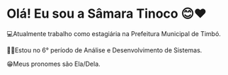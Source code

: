 # Olá! Eu sou a Sâmara Tinoco 😊❤

💻Atualmente trabalho como estagiária na Prefeitura Municipal de Timbó.  

👩‍💻Estou no 6° período de Análise e Desenvolvimento de Sistemas.

😁Meus pronomes são Ela/Dela.

